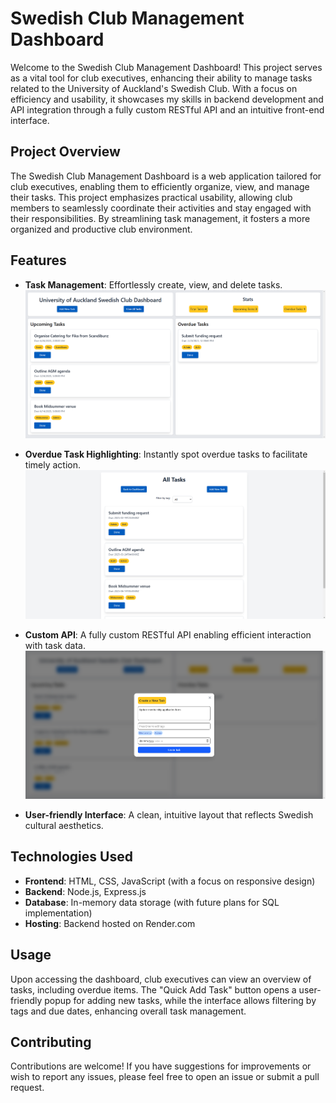 # Swedish Club Management Dashboard

Welcome to the Swedish Club Management Dashboard! This project serves as a vital tool for club executives, enhancing their ability to manage tasks related to the University of Auckland's Swedish Club. With a focus on efficiency and usability, it showcases my skills in backend development and API integration through a fully custom RESTful API and an intuitive front-end interface.

## Project Overview

The Swedish Club Management Dashboard is a web application tailored for club executives, enabling them to efficiently organize, view, and manage their tasks. This project emphasizes practical usability, allowing club members to seamlessly coordinate their activities and stay engaged with their responsibilities. By streamlining task management, it fosters a more organized and productive club environment.

## Features

- **Task Management**: Effortlessly create, view, and delete tasks.  
  ![Dashboard](src/assets/img/Dashboard.png)

- **Overdue Task Highlighting**: Instantly spot overdue tasks to facilitate timely action.  
  ![All Tasks Page](src/assets/img/AllTasks.png)

- **Custom API**: A fully custom RESTful API enabling efficient interaction with task data.  
  ![Task Creation Screen](src/assets/img/TaskCreation.png)

- **User-friendly Interface**: A clean, intuitive layout that reflects Swedish cultural aesthetics.

## Technologies Used

- **Frontend**: HTML, CSS, JavaScript (with a focus on responsive design)
- **Backend**: Node.js, Express.js
- **Database**: In-memory data storage (with future plans for SQL implementation)
- **Hosting**: Backend hosted on Render.com

## Usage

Upon accessing the dashboard, club executives can view an overview of tasks, including overdue items. The "Quick Add Task" button opens a user-friendly popup for adding new tasks, while the interface allows filtering by tags and due dates, enhancing overall task management.

## Contributing

Contributions are welcome! If you have suggestions for improvements or wish to report any issues, please feel free to open an issue or submit a pull request.
